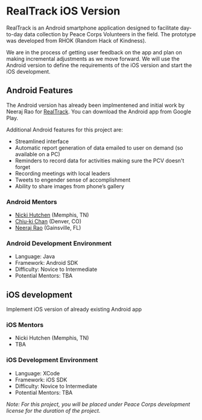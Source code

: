 # RealTrack iOS Version

RealTrack is an Android smartphone application designed to facilitate day-to-day data collection by Peace Corps Volunteers in the field. The prototype was developed from RHOK (Random Hack of Kindness). 

We are in the process of getting user feedback on the app and plan on making incremental adjustments as we move forward. We will use the Android version to define the requirements of the iOS version and start the iOS development.

## Android Features

The Android version has already been implmentened and initial work by Neeraj Rao for [RealTrack](https://github.com/neeraj2608/realtrack). You can download the Android app from Google Play. 

Additional Android features for this project are:
* Streamlined interface
* Automatic report generation of data emailed to user on demand (so available on a PC)
* Reminders to record data for activities making sure the PCV doesn't forget
* Recording meetings with local leaders
* Tweets to engender sense of accomplishment
* Ability to share images from phone’s gallery

### Android Mentors
* [Nicki Hutchen](https://www.linkedin.com/pub/nicki-hutchens/14/96a/361) (Memphis, TN)
* [Chiu-ki Chan](https://twitter.com/chiuki) (Denver, CO)
* [Neeraj Rao](https://www.linkedin.com/in/neeraj2608) (Gainsville, FL)

### Android Development Environment

* Language: Java 
* Framework: Android SDK
* Difficulty: Novice to Intermediate
* Potential Mentors: TBA

## iOS development
Implement iOS version of already existing Android app

### iOS Mentors
* Nicki Hutchen (Memphis, TN)
* TBA

### iOS Development Environment
* Language: XCode
* Framework: iOS SDK
* Difficulty: Novice to Intermediate
* Potential Mentors: TBA

_Note: For this project, you will be placed under Peace Corps development license for the duration of the project._
